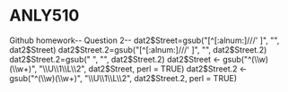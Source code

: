 # ANLY510
Github homework--
Question 2--
dat2$Street=gsub("[^[:alnum:]///' ]", "", dat2$Street)
dat2$Street.2=gsub("[^[:alnum:]///' ]", "", dat2$Street.2)
dat2$Street.2=gsub(" ", "", dat2$Street.2)
dat2$Street <- gsub("^(\\w)(\\w+)", "\\U\\1\\L\\2", dat2$Street, perl = TRUE)
dat2$Street.2 <- gsub("^(\\w)(\\w+)", "\\U\\1\\L\\2", dat2$Street.2, perl = TRUE)
